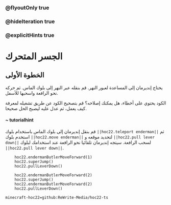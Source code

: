 ### @flyoutOnly true
### @hideIteration true
### @explicitHints true


# الجسر المتحرك

## الخطوة الأولى
يحتاج إنديرمان إلى المساعدة لعبور النهر. قم بنقله عبر النهر إلى بلوك الماس. ثم حركه نحو الرافعة واسحبها للأسفل.

الكود يحتوي على أخطاء، هل يمكنك إصلاحه؟ قم بتصحيح الكود عن طريق تشغيله لمعرفة كيف يعمل، ثم عدل عليه ليصبح الحل صحيحا.

#### ~ tutorialhint  
قم بنقل إنديرمان إلى بلوك الماس باستخدام بلوك ``||hoc22.teleport enderman||`` ثم استخدم بلوك ``||hoc22.move enderman||``  لتحديد موقعه و ``||hoc22.pull lever down||`` لسحب الرافعة. سيتجه إنديرمان تلقائيا نحو الرافعة عند استخدامك لبلوك ``||hoc22.pull lever down||``.


```ghost
    hoc22.endermanButlerMoveForward(1)
    hoc22.superJump()
    hoc22.pullLeverDown()
```
```template
    hoc22.endermanButlerMoveForward(2)
    hoc22.superJump()
    hoc22.endermanButlerMoveForward(2)
    hoc22.pullLeverDown()  
```
```package
minecraft-hoc22=github:ReWrite-Media/hoc22-ts
```